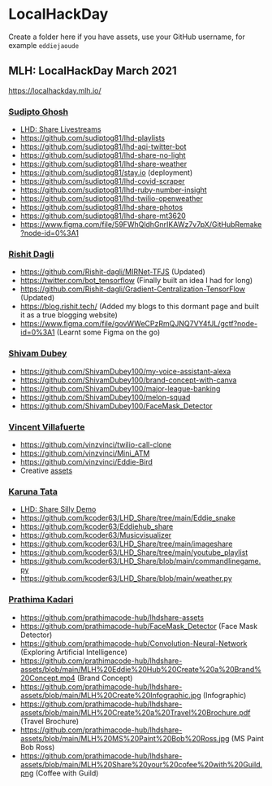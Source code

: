# LocalHackDay

Create a folder here if you have assets, use your GitHub username, for example `eddiejaoude`

## MLH: LocalHackDay March 2021

https://localhackday.mlh.io/

### [Sudipto Ghosh](https://github.com/sudiptog81)
- [LHD: Share Livestreams](https://www.youtube.com/playlist?list=PLcZ4Znc9drzJSiF2MucwO-YdiZ828J50n)
- https://github.com/sudiptog81/lhd-playlists
- https://github.com/sudiptog81/lhd-aqi-twitter-bot
- https://github.com/sudiptog81/lhd-share-no-light
- https://github.com/sudiptog81/lhd-share-weather
- https://github.com/sudiptog81/stay.io (deployment)
- https://github.com/sudiptog81/lhd-covid-scraper
- https://github.com/sudiptog81/lhd-ruby-number-insight
- https://github.com/sudiptog81/lhd-twilio-openweather
- https://github.com/sudiptog81/lhd-share-photos
- https://github.com/sudiptog81/lhd-share-mt3620
- https://www.figma.com/file/59FWhQldhGnrIKAWz7v7pX/GitHubRemake?node-id=0%3A1

### [Rishit Dagli](https://github.com/Rishit-dagli)
- https://github.com/Rishit-dagli/MIRNet-TFJS (Updated)
- https://twitter.com/bot_tensorflow (Finally built an idea I had for long)
- https://github.com/Rishit-dagli/Gradient-Centralization-TensorFlow (Updated)
- https://blog.rishit.tech/ (Added my blogs to this dormant page and built it as a true blogging website)
- https://www.figma.com/file/govWWeCPzRmQJNQ7VY4fJL/gctf?node-id=0%3A1 (Learnt some Figma on the go)

### [Shivam Dubey](https://github.com/ShivamDubey100)
- https://github.com/ShivamDubey100/my-voice-assistant-alexa
- https://github.com/ShivamDubey100/brand-concept-with-canva
- https://github.com/ShivamDubey100/major-league-banking
- https://github.com/ShivamDubey100/melon-squad
- https://github.com/ShivamDubey100/FaceMask_Detector

### [Vincent Villafuerte](https://github.com/vinzvinci)
- <a href="https://github.com/vinzvinci/twilio-call-clone">https://github.com/vinzvinci/twilio-call-clone</a>
- <a href="https://github.com/vinzvinci/Mini_ATM">https://github.com/vinzvinci/Mini_ATM</a>
- <a href="https://github.com/vinzvinci/Eddie-Bird">https://github.com/vinzvinci/Eddie-Bird</a>
- Creative <a href="https://github.com/vinzvinci/Hackathons/tree/main/2021/03/localhackday/vinzvinci">assets</a>

### [Karuna Tata](https://github.com/kcoder63)
- [LHD: Share Silly Demo](https://youtu.be/6RGPandlOxg)
- https://github.com/kcoder63/LHD_Share/tree/main/Eddie_snake
- https://github.com/kcoder63/Eddiehub_share
- https://github.com/kcoder63/Musicvisualizer
- https://github.com/kcoder63/LHD_Share/tree/main/imageshare
- https://github.com/kcoder63/LHD_Share/tree/main/youtube_playlist
- https://github.com/kcoder63/LHD_Share/blob/main/commandlinegame.py
- https://github.com/kcoder63/LHD_Share/blob/main/weather.py

### [Prathima Kadari](https://github.com/prathimacode-hub)
- https://github.com/prathimacode-hub/lhdshare-assets
- https://github.com/prathimacode-hub/FaceMask_Detector (Face Mask Detector)
- https://github.com/prathimacode-hub/Convolution-Neural-Network (Exploring Artificial Intelligence)
- https://github.com/prathimacode-hub/lhdshare-assets/blob/main/MLH%20Eddie%20Hub%20Create%20a%20Brand%20Concept.mp4 (Brand Concept)
- https://github.com/prathimacode-hub/lhdshare-assets/blob/main/MLH%20Create%20Infographic.jpg (Infographic)
- https://github.com/prathimacode-hub/lhdshare-assets/blob/main/MLH%20Create%20a%20Travel%20Brochure.pdf (Travel Brochure)
- https://github.com/prathimacode-hub/lhdshare-assets/blob/main/MLH%20MS%20Paint%20Bob%20Ross.jpg (MS Paint Bob Ross)
- https://github.com/prathimacode-hub/lhdshare-assets/blob/main/MLH%20Share%20your%20cofee%20with%20Guild.png (Coffee with Guild)

